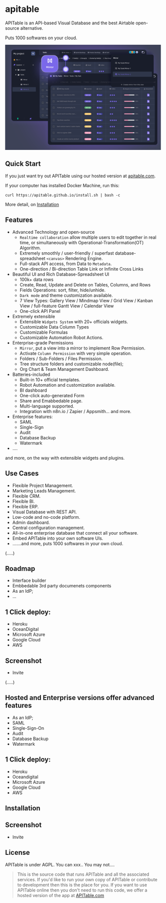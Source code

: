 # apitable

APITable is an API-based Visual Database and the best Airtable open-source alternative.

Puts 1000 softwares on your cloud.

![](docs/static/cover.png)
## Quick Start

If you just want try out APITable using our hosted version at [apitable.com](https://apitable.com).

If your computer has installed Docker Machine, run this:

```
curl https://apitable.github.io/install.sh | bash -c
```

More detail, on [Installation](#installation)

## Features

- Advanced Technology and open-source
    - `Realtime collaboration` allow multiple users to edit together in real time, or simultaneously with Operational-Transformation(OT) Algorithm.
    - Extremely smoothly / user-friendly / superfast database-spreadsheet `<canvas>` Rendering Engine.
    - Full-stack API access, from Data to `Metadata`.
    - One-direction / Bi-direction Table Link or Infinite Cross Links 
- Beautiful UI and Rich Database-Spreadsheet UI
    - 100k+ data rows
    - Create, Read, Update and Delete on Tables, Columns, and Rows
    - Fields Operations: sort, filter, hide/unhide.
    - `Dark mode` and theme customization available.
    - 7 View Types: Gallery View / Mindmap View / Grid View / Kanban View / full-feature Gantt View / Calendar View
    - One-click API Panel
- Extremely extensible
    - Extensible `Widgets System` with 20+ officials widgets.
    - Customizable Data Column Types
    - Customizable Formulas
    - Customizable Automation Robot Actions.
- Enterprise-grade Permissions
    - `Mirror`, put a view into a mirror to implement Row Permission.
    - Activate `Column Permission` with very simple operation.
    - Folders / Sub-Folders / Files Permission.
    - Tree structure folders and customizable node(file);
    - Org Chart & Team Management Dashboard.
- Batteries-included
    - Built-in 10+ official templates.
    - Robot Automation and customization available.
    - BI dashboard
    - One-click auto-generated Form
    - Share and Emabbedable page.
    - Multi-language supported.
    - Integration with n8n.io / Zapier / Appsmith... and more.
- Enterprise features:
    - SAML
    - Single-Sign
    - Audit
    - Database Backup
    - Watermark
- ....

and more, on the way with extensible widgets and plugins.

## Use Cases

- Flexible Project Management.
- Marketing Leads Management. 
- Flexible CRM.
- Flexible BI.
- Flexible ERP.
- Visual Database with REST API.
- Low-code and no-code platform.
- Admin dashboard.
- Central configuration management.
- All-in-one enterprise database that connect all your software.
- Embed APITable into your own software UIs.
- .......and more, puts 1000 softwares in your own cloud.

(.....)

## Roadmap

- Interface builder
- Embbedable  3rd party documenets components
- As an IdP;
- ...

## 1 Click deploy:
- Heroku
- OceanDigital
- Microsoft Azure
- Google Cloud
- AWS
## Screenshot

- Invite

(.....)


## Hosted and Enterprise versions offer advanced features

- As an IdP;
- SAML
- Single-Sign-On
- Audit
- Database Backup
- Watermark

## 1 Click deploy:
- Heroku
- Oceandigital
- Microsoft Azure
- Google Cloud
- AWS

## Installation

## Screenshot

- Invite


## License

APITable is under AGPL.
You can xxx..
You may not....


> This is the source code that runs APITable and all the associated services. 
> If you'd like to run your own copy of APITable or contribute to development then this is the place for you.
> If you want to use APITable online then you don't need to run this code, we offer a hosted version of the app at [APITable.com](https://apitable.com)
